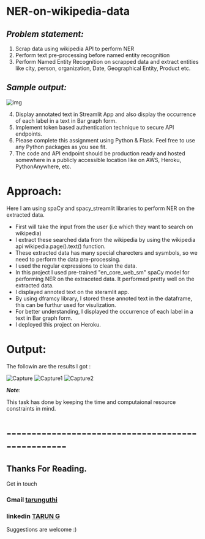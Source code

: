 #  NER-on-wikipedia-data

## _Problem statement:_   

1.  Scrap data using wikipedia API to perform NER
2.  Perform text pre-processing before named entity recognition
3.  Perform Named Entity Recognition on scrapped data and extract entities like city, person, organization, Date, Geographical Entity, Product etc.

## _Sample output:_

![img](https://user-images.githubusercontent.com/76241312/110232622-cbe1ab00-7f44-11eb-835a-c00bc1707927.png)

4. Display annotated text in Streamlit App and also display the occurrence of each label in a text in Bar graph form.
5. Implement token based authentication technique to secure API endpoints.
6. Please complete this assignment using Python & Flask. Feel free to use any Python packages as you see fit.
7. The code and API endpoint should be production ready and hosted somewhere in a publicly accessible location like on AWS, Heroku, PythonAnywhere, etc.

# Approach:

Here I am using spaCy and spacy_streamlit libraries to perform NER  on the extracted data.

* First will take the input from the user (i.e which they want to search on wikipedia)
* I extract these searched data from the wikipedia by using the wikipedia api wikipedia.page().text() function.
* These extracted data has many special charecters and sysmbols, so we need to perform the data pre-processing.
* I used the regular expressions to clean the data.
* In this project I used pre-trained "en_core_web_sm" spaCy model for performing NER on the extraceted data. It performed pretty well on the extracted data. 
* I displayed annoted text on the steramlit app.
* By using dframcy library, I stored these annoted text in the dataframe, this can be furthur used for visulization.
* For better understanding, I displayed the occurrence of each label in a text in Bar graph form.
* I deployed this project on Heroku.


# Output:

The followin are the results I got :

![Capture](https://user-images.githubusercontent.com/76241312/110234220-40b9e280-7f4f-11eb-8526-0b8a9d723dd1.PNG)
![Capture1](https://user-images.githubusercontent.com/76241312/110234269-837bba80-7f4f-11eb-9b7d-7a222eac5b66.PNG)
![Capture2](https://user-images.githubusercontent.com/76241312/110234271-88d90500-7f4f-11eb-8a47-182bd7560167.PNG)

**_Note_**:
 
 This task has done by keeping the time and computaional resource constraints in mind.
 
# --------------------------------------------------
 
 ## Thanks For Reading.           
 
 Get in touch  
 
  ### Gmail          [tarunguthi](https://mail.google.com/mail/?view=cm&fs=1&to=tarunguthi@gmail.com)
 
   ### linkedin     [TARUN G](https://www.linkedin.com/in/tarun-g-803408202)
   
   
 
Suggestions are welcome :)
